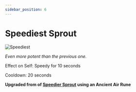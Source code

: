 ```yaml
---
sidebar_position: 6
---
```


# Speediest Sprout

![Speediest](https://vwiki.valorserver.com/api/item/picture/speediest%20sprout)

<i>Even more potent than the previous one.</i>

Effect on Self: Speedy for 10 seconds

Cooldown: 20 seconds

**Upgraded from of [Speedier Sprout](https://wiki-test.valorserver.com/docs/items/consumables/reusable/speedier_sprout) using an Ancient Air Rune**